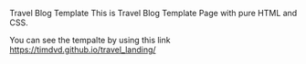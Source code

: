 Travel Blog Template
This is Travel Blog Template Page with pure HTML and CSS.

You can see the tempalte by using this link https://timdvd.github.io/travel_landing/
